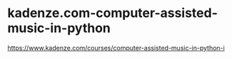 # kadenze.com-computer-assisted-music-in-python
https://www.kadenze.com/courses/computer-assisted-music-in-python-i

